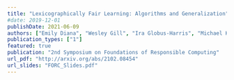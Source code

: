 ```yaml
---
title: "Lexicographically Fair Learning: Algorithms and Generalization"
#date: 2019-12-01
publishDate: 2021-06-09
authors: ["Emily Diana", "Wesley Gill", "Ira Globus-Harris", "Michael Kearns", "Aaron Roth", "Saeed Sharifi-Malvajerdi"]
publication_types: ["1"]
featured: true 
publication: "2nd Symposium on Foundations of Responsible Computing"
url_pdf: "http://arxiv.org/abs/2102.08454"
url_slides: "FORC_Slides.pdf"
---
```


